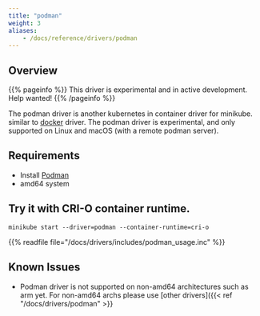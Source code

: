 ```yaml
---
title: "podman"
weight: 3
aliases:
    - /docs/reference/drivers/podman
---
```


## Overview

{{% pageinfo %}}
This driver is experimental and in active development. Help wanted!
{{% /pageinfo %}}

The podman driver is another kubernetes in container driver for minikube. similar to [docker](https://minikube.sigs.k8s.io/Drivers/docker/) driver. The podman driver is  experimental, and only supported on Linux and macOS (with a remote podman server).

## Requirements

- Install [Podman](https://podman.io/getting-started/installation) 
- amd64 system 

## Try it with CRI-O container runtime.

```shell
minikube start --driver=podman --container-runtime=cri-o
```

{{% readfile file="/docs/drivers/includes/podman_usage.inc" %}}

## Known Issues
- Podman driver is not supported on non-amd64 architectures such as arm yet. For non-amd64 archs please use [other drivers]({{< ref "/docs/drivers/podman" >}} 
